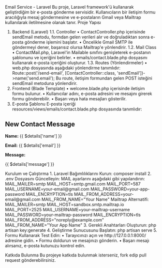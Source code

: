 Email Service - Laravel
Bu proje, Laravel framework'ü kullanarak geliştirdiğim bir e-posta gönderme servisidir. Kullanıcıların bir iletişim formu aracılığıyla mesaj göndermesine ve e-postaların Gmail veya Mailtrap kullanılarak iletilmesine olanak tanır.
Proje Yapısı
1. Backend (Laravel)
1.1. Controller
•	ContactController.php içerisinde sendEmail metodu, formdan gelen verileri alır ve doğruladıktan sonra e-posta gönderme işlemini başlatır.
•	Öncelikle Gmail SMTP ile göndermeyi dener, başarısız olursa Mailtrap'e yönlendirir.
1.2. Mail Class
•	ContactMail.php, Laravel'in Mailable sınıfını genişleterek e-postanın şablonunu ve içeriğini belirler.
•	emails/contact.blade.php dosyasını kullanarak e-posta içeriğini oluşturur.
1.3. Routes (Yönlendirmeler)
•	web.php dosyasında aşağıdaki yönlendirme tanımlıdır:
Route::post('/send-email', [ContactController::class, 'sendEmail'])->name('send.email');
Bu route, iletişim formundan gelen POST isteğini sendEmail metoduna yönlendirir.
2. Frontend (Blade Template)
•	welcome.blade.php içerisinde iletişim formu bulunur.
•	Kullanıcılar adını, e-posta adresini ve mesajını girerek formu gönderebilir.
•	Başarı veya hata mesajları gösterilir.
3. E-posta Şablonu
E-posta içeriği resources/views/emails/contact.blade.php dosyasında tanımlıdır:
<h2>New Contact Message</h2>
<p><strong>Name:</strong> {{ $details['name'] }}</p>
<p><strong>Email:</strong> {{ $details['email'] }}</p>
<p><strong>Message:</strong></p>
<p>{{ $details['message'] }}</p>
Kurulum ve Çalıştırma
1.	Laravel Bağımlılıklarını Kurun:
composer install
2.	.env Dosyasını Güncelleyin:
MAIL ayarlarını aşağıdaki gibi yapılandırın:
MAIL_MAILER=smtp
MAIL_HOST=smtp.gmail.com
MAIL_PORT=587
MAIL_USERNAME=your-email@gmail.com
MAIL_PASSWORD=your-app-password
MAIL_ENCRYPTION=tls
MAIL_FROM_ADDRESS=your-email@gmail.com
MAIL_FROM_NAME="Your Name"
Mailtrap Alternatifi:
MAIL_MAILER=smtp
MAIL_HOST=sandbox.smtp.mailtrap.io
MAIL_PORT=2525
MAIL_USERNAME=your-mailtrap-username
MAIL_PASSWORD=your-mailtrap-password
MAIL_ENCRYPTION=tls
MAIL_FROM_ADDRESS="noreply@example.com"
MAIL_FROM_NAME="Your App Name"
3.	Gerekli Anahtarları Oluşturun:
php artisan key:generate
4.	Geliştirme Sunucusunu Başlatın:
php artisan serve
5.	Formu Kullanarak Test Edin:
•	Tarayıcınızı açın ve http://127.0.0.1:8000/ adresine gidin.
•	Formu doldurun ve mesajınızı gönderin.
•	Başarı mesajı alırsanız, e-posta kutunuzu kontrol edin.

Katkıda Bulunma
Bu projeye katkıda bulunmak isterseniz, fork edip pull request gönderebilirsiniz.
